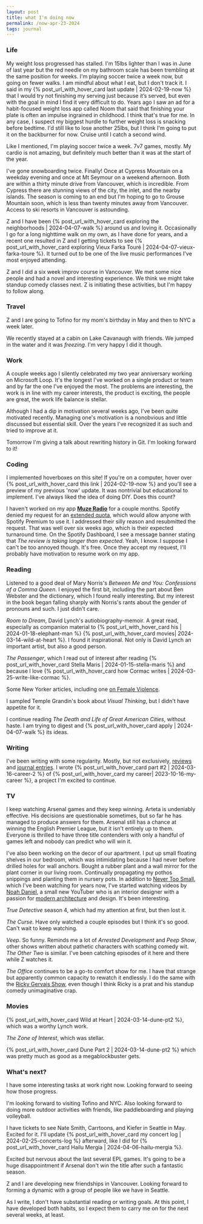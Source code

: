 ```yaml
---
layout: post
title: what I'm doing now
permalink: /now-apr-23-2024
tags: journal
---
```


<!--more-->

### Life

My weight loss progressed has stalled.
I'm 15lbs lighter than I was in June of last year but the red needle on my bathroom scale has been trembling at the same position for weeks.
I'm playing soccer twice a week now, but going on fewer walks.
I am mindful about what I eat, but I don't track it.
I said in my {% post_url_with_hover_card last update | 2024-02-19-now %} that I would try not finishing my serving just because it’s served, but even with the goal in mind I find it very difficult to do.
Years ago I saw an ad for a habit-focused weight loss app called Noom that said that finishing your plate is often an impulse ingrained in childhood.
I think that's true for me.
In any case, I suspect my biggest hurdle to further weight loss is snacking before bedtime.
I'd still like to lose another 25lbs, but I think I'm going to put it on the backburner for now.
Cruise until I catch a second wind.

Like I mentioned, I'm playing soccer twice a week.
7v7 games, mostly.
My cardio is not amazing, but definitely much better than it was at the start of the year.

I've gone snowboarding twice.
Finally!
Once at Cypress Mountain on a weekday evening and once at Mt Seymour on a weekend afternoon.
Both are within a thirty minute drive from Vancouver, which is incredible.
From Cypress there are stunning views of the city, the inlet, and the nearby islands.
The season is coming to an end but I'm hoping to go to Grouse Mountain soon, which is less than twenty minutes away from Vancouver.
Access to ski resorts in Vancouver is astounding.

Z and I have been {% post_url_with_hover_card exploring the neighborhoods | 2024-04-07-walk %} around us and loving it.
Occasionally I go for a long nighttime walk on my own, as I have done for years, and a recent one resulted in Z and I getting tickets to see {% post_url_with_hover_card exploring Vieux Farka Touré | 2024-04-07-vieux-farka-toure %}.
It turned out to be one of the live music performances I've most enjoyed attending.

Z and I did a six week improv course in Vancouver.
We met some nice people and had a novel and interesting experience.
We think we might take standup comedy classes next.
Z is initiating these activities, but I'm happy to follow along.

### Travel

Z and I are going to Tofino for my mom's birthday in May and then to NYC a week later.

We recently stayed at a cabin on Lake Cavanaugh with friends.
We jumped in the water and it was _freezing_.
I'm very happy I did it though.

### Work

A couple weeks ago I silently celebrated my two year anniversary working on Microsoft Loop.
It's the longest I've worked on a single product or team and by far the one I've enjoyed the most.
The problems are interesting, the work is in line with my career interests, the product is exciting, the people are great, the work life balance is stellar.

Although I had a dip in motivation several weeks ago, I've been quite motivated recently.
Managing one's motivation is a nonobvious and little discussed but essential skill.
Over the years I've recognized it as such and tried to improve at it.

Tomorrow I'm giving a talk about rewriting history in Git.
I'm looking forward to it!

### Coding

I implemented hoverboxes on this site!
If you're on a computer, hover over {% post_url_with_hover_card this link | 2024-02-19-now %} and you'll see a preview of my previous 'now' update.
It was nontrivial but educational to implement.
I've always liked the idea of doing DIY.
Does this count?

I haven't worked on my app [**Muze Radio**](https://okjuan.me/muze-radio) for a couple months.
Spotify denied my request for an [extended quota](https://developer.spotify.com/documentation/web-api/concepts/rate-limits), which would allow anyone with Spotify Premium to use it.
I addressed their silly reason and resubmitted the request.
That was well over six weeks ago, which is their expected turnaround time.
On the Spotify Dashboard, I see a message banner stating that _The review is taking longer than expected_.
Yeah, I know.
I suppose I can't be too annoyed though.
It's free.
Once they accept my request, I'll probably have motivation to resume work on my app.

### Reading

Listened to a good deal of Mary Norris's _Between Me and You: Confessions of a Comma Queen_.
I enjoyed the first bit, including the part about Ben Webster and the dictionary, which I found really interesting.
But my interest in the book began falling sharply with Norris's rants about the gender of pronouns and such.
I just didn't care.

_Room to Dream_, David Lynch's autiobiography-memoir.
A great read, especially as companion material to {% post_url_with_hover_card his | 2024-01-18-elephant-man %} {% post_url_with_hover_card movies| 2024-03-14-wild-at-heart %}.
I found it inspirational.
Not only is David Lynch an important artist, but also a good person.

_The Passenger_, which I read out of interest after reading {% post_url_with_hover_card Stella Maris | 2024-01-15-stella-maris %} and because I love {% post_url_with_hover_card how Cormac writes | 2024-03-25-write-like-cormac %}.

Some New Yorker articles, including one [on Female Violence](https://www.newyorker.com/magazine/2024/02/12/the-furies-by-elizabeth-flock-review-if-love-could-kill-by-anna-motz).

I sampled Temple Grandin's book about _Visual Thinking_, but I didn't have appetite for it.

I continue reading _The Death and Life of Great American Cities_, without haste.
I am trying to digest and {% post_url_with_hover_card apply | 2024-04-07-walk %} its ideas.

### Writing

I've been writing with some regularity.
Mostly, but not exclusively, [reviews](https://okjuan.me/vbook/tags/reviews/) and [journal entries](https://okjuan.me/vbook/tags/journal/).
I wrote {% post_url_with_hover_card part #2 | 2024-03-16-career-2 %} of {% post_url_with_hover_card my career| 2023-10-16-my-career %}, a project I'm excited to continue.

### TV

I keep watching Arsenal games and they keep winning.
Arteta is undeniably effective.
His decisions are questionable sometimes, but so far he has managed to produce answers for them.
Arsenal still has a chance at winning the English Premier League, but it isn't entirely up to them.
Everyone is thrilled to have three title contenders with only a handful of games left and nobody can predict who will win it.

I've also been working on the decor of our apartment.
I put up small floating shelves in our bedroom, which was intimidating because I had never before drilled holes for wall anchors.
Bought a rubber plant and a wall mirror for the plant corner in our living room.
Continually propagating my pothos snippings and planting them in nursery pots.
In addition to [Never Too Small](https://www.youtube.com/@nevertoosmall), which I've been watching for years now, I've started watching videos by [Noah Daniel](https://www.youtube.com/@noahdaniel.studio), a small new YouTuber who is an interior designer with a passion for [modern architecture](https://www.wikiwand.com/en/Modern_architecture) and design.
It's been interesting.

_True Detective_ season 4, which had my attention at first, but then lost it.

_The Curse_.
Have only watched a couple episodes but I think it's so good.
Can't wait to keep watching.

_Veep_.
So funny.
Reminds me a lot of _Arrested Development_ and _Peep Show_, other shows written about pathetic characters with scathing comedy wit.
_The Other Two_ is similar.
I've been catching episodes of it here and there while Z watches it.

_The Office_ continues to be a go-to comfort show for me.
I have that strange but apparently common capacity to rewatch it endlessly.
I do the same with the [Ricky Gervais Show](https://open.spotify.com/show/34mXWuUCEa2UzTft5vxxLp?si=30f306edb2b04a6f), even though I think Ricky is a prat and his standup comedy unimaginative crap.

### Movies

{% post_url_with_hover_card Wild at Heart | 2024-03-14-dune-pt2 %}, which was a worthy Lynch work.

_The Zone of Interest_, which was stellar.

{% post_url_with_hover_card Dune Part 2 | 2024-03-14-dune-pt2 %} which was pretty much as good as a megablockbuster gets.

### What's next?

I have some interesting tasks at work right now.
Looking forward to seeing how those progress.

I'm looking forward to visiting Tofino and NYC.
Also looking forward to doing more outdoor activities with friends, like paddleboarding and playing volleyball.

I have tickets to see Nate Smith, Carrtoons, and Kiefer in Seattle in May.
Excited for it.
I'll update {% post_url_with_hover_card my concert log | 2024-02-25-concerts-log %} afterward, like I did for {% post_url_with_hover_card Hailu Mergia | 2024-04-06-hailu-mergia %}.

Excited but nervous about the last several EPL games.
It's going to be a huge disappointment if Arsenal don't win the title after such a fantastic season.

Z and I are developing new friendships in Vancouver.
Looking forward to forming a dynamic with a group of people like we have in Seattle.

As I write, I don't have substantial reading or writing goals.
At this point, I have developed both habits, so I expect them to carry me on for the next several weeks, at least.